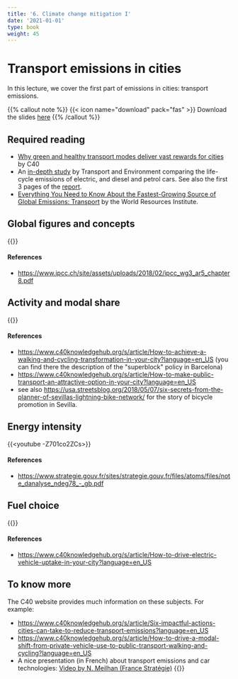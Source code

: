 ```yaml
---
title: '6. Climate change mitigation I'
date: '2021-01-01'
type: book
weight: 45
---
```

# Transport emissions in cities

<!--more-->

In this lecture, we cover the first part of emissions in cities: transport emissions. 


{{% callout note %}}
{{< icon name="download" pack="fas" >}} Download the slides [here](http://www.centre-cired.fr/wp-content/uploads/2021/10/course-transport.pdf)
{{% /callout %}}

## Required reading

- [Why green and healthy transport modes deliver vast rewards for cities](https://www.c40knowledgehub.org/s/article/Why-shifting-to-green-and-healthy-transport-modes-delivers-vast-rewards-for-cities?language=en_US) by C40
- An [in-depth study](https://www.transportenvironment.org/discover/how-clean-are-electric-cars/) by Transport and Environment comparing the life-cycle emissions of electric, and diesel and petrol cars. See also the first 3 pages of the [report](https://www.transportenvironment.org/wp-content/uploads/2020/04/TEs-EV-life-cycle-analysis-LCA.pdf).
- [Everything You Need to Know About the Fastest-Growing Source of Global Emissions: Transport](https://www.wri.org/insights/everything-you-need-know-about-fastest-growing-source-global-emissions-transport) by the World Resources Institute.

## Global figures and concepts
{{<youtube GpRv3fbX1dE>}}

#### References
- https://www.ipcc.ch/site/assets/uploads/2018/02/ipcc_wg3_ar5_chapter8.pdf

## Activity and modal share
{{<youtube WAjoxDCGxv0>}}

#### References
- https://www.c40knowledgehub.org/s/article/How-to-achieve-a-walking-and-cycling-transformation-in-your-city?language=en_US (you can find there the description of the "superblock" policy in Barcelona)
- https://www.c40knowledgehub.org/s/article/How-to-make-public-transport-an-attractive-option-in-your-city?language=en_US
- see also https://usa.streetsblog.org/2018/05/07/six-secrets-from-the-planner-of-sevillas-lightning-bike-network/ for the story of bicycle promotion in Sevilla.
## Energy intensity
{{<youtube -Z701co2ZCs>}}
#### References
- https://www.strategie.gouv.fr/sites/strategie.gouv.fr/files/atoms/files/note_danalyse_ndeg78_-_gb.pdf
## Fuel choice
{{<youtube lvbzoIEjeb0>}}

#### References
- https://www.c40knowledgehub.org/s/article/How-to-drive-electric-vehicle-uptake-in-your-city?language=en_US

 
## To know more
The C40 website provides much information on these subjects. For example:
- https://www.c40knowledgehub.org/s/article/Six-impactful-actions-cities-can-take-to-reduce-transport-emissions?language=en_US
- https://www.c40knowledgehub.org/s/article/How-to-drive-a-modal-shift-from-private-vehicle-use-to-public-transport-walking-and-cycling?language=en_US
- A nice presentation (in French) about transport emissions and car technologies:
[Video by N. Meilhan (France Stratégie)](https://youtu.be/MV_tWp3RIY4)
{{<youtube MV_tWp3RIY4>}}


